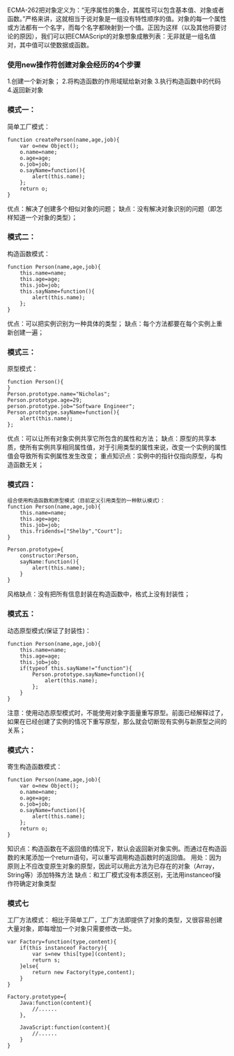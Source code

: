 ### 
ECMA-262把对象定义为：“无序属性的集合，其属性可以包含基本值、对象或者函数。”严格来讲，这就相当于说对象是一组没有特性顺序的值。对象的每一个属性或方法都有一个名字，而每个名字都映射到一个值。正因为这样（以及其他将要讨论的原因），我们可以把ECMAScript的对象想象成散列表：无非就是一组名值对，其中值可以使数据或函数。

### 使用new操作符创建对象会经历的4个步骤
1.创建一个新对象；
2.将构造函数的作用域赋给新对象
3.执行构造函数中的代码
4.返回新对象

### 模式一：
简单工厂模式：
```
function createPerson(name,age,job){
	var o=new Object();
	o.name=name;
	o.age=age;
	o.job=job;
	o.sayName=function(){
		alert(this.name);
	};
	return o;
}
```
优点：解决了创建多个相似对象的问题；
缺点：没有解决对象识别的问题（即怎样知道一个对象的类型）；

### 模式二：
构造函数模式：
```
function Person(name,age,job){
	this.name=name;
	this.age=age;
	this.job=job;
	this.sayName=function(){
		alert(this.name);
	};
}
```
优点：可以把实例识别为一种具体的类型；
缺点：每个方法都要在每个实例上重新创建一遍；

### 模式三：
原型模式：
```
function Person(){
}
Person.prototype.name="Nicholas";
Person.prototype.age=29;
person.prototype.job="Software Engineer";
Person.prototype.sayName=function(){
	alert(this.name);
};
```

优点：可以让所有对象实例共享它所包含的属性和方法；
缺点：原型的共享本质，使所有实例共享相同属性值，对于引用类型的属性来说，改变一个实例的属性值会导致所有实例属性发生改变；
重点知识点：实例中的指针仅指向原型，与构造函数无关；

### 模式四：
```
组合使用构造函数和原型模式（目前定义引用类型的一种默认模式）：
function Person(name,age,job){
	this.name=name;
	this.age=age;
	this.job=job;
	this.fridends=["Shelby","Court"];
}

Person.prototype={
	constructor:Person,
	sayName:function(){
		alert(this.name);	
	}
}
```

风格缺点：没有把所有信息封装在构造函数中，格式上没有封装性；

### 模式五：
动态原型模式(保证了封装性)：
```
function Person(name,age,job){
	this.name=name;
	this.age=age;
	this.job=job;
	if(typeof this.sayName!="function"){
		Person.prototype.sayName=function(){
			alert(this.name);
		};
	}
}
```
注意：使用动态原型模式时，不能使用对象字面量重写原型。前面已经解释过了，如果在已经创建了实例的情况下重写原型，那么就会切断现有实例与新原型之间的关系；

### 模式六：
寄生构造函数模式：
```
function Person(name,age,job){
	var o=new Object();
	o.name=name;
	o.age=age;
	o.job=job;
	o.sayName=function(){
		alert(this.name);
	};
	return o;
}
```
知识点：构造函数在不返回值的情况下，默认会返回新对象实例。而通过在构造函数的末尾添加一个return语句，可以重写调用构造函数时的返回值。
用处：因为原则上不应改变原生对象的原型，因此可以用此方法为已存在的对象（Array，String等）添加特殊方法
缺点：和工厂模式没有本质区别，无法用instanceof操作符确定对象类型

### 模式七
工厂方法模式：
相比于简单工厂，工厂方法即提供了对象的类型，又很容易创建大量对象，即每增加一个对象只需要修改一处。
```
var Factory=function(type,content){
	if(this instanceof Factory){
		var s=new this[type](content);
		return s;
	}else{
		return new Factory(type,content);
	}
}

Factory.prototype={
	Java:function(content){
		//......
	},
	
	JavaScript:function(content){
		//......
	}
}
```
